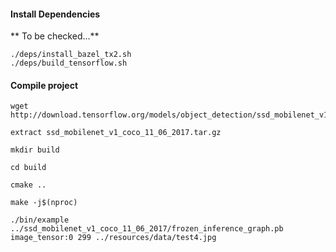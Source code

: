 #### Install Dependencies
** To be checked...**
```
./deps/install_bazel_tx2.sh
./deps/build_tensorflow.sh

```

#### Compile project
```
wget http://download.tensorflow.org/models/object_detection/ssd_mobilenet_v1_coco_11_06_2017.tar.gz

extract ssd_mobilenet_v1_coco_11_06_2017.tar.gz 

mkdir build

cd build

cmake ..

make -j$(nproc)

./bin/example ../ssd_mobilenet_v1_coco_11_06_2017/frozen_inference_graph.pb image_tensor:0 299 ../resources/data/test4.jpg
```
